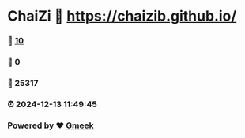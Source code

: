 # ChaiZi :link: https://chaizib.github.io/ 
### :page_facing_up: [10](https://chaizib.github.io//tag.html) 
### :speech_balloon: 0 
### :hibiscus: 25317 
### :alarm_clock: 2024-12-13 11:49:45 
### Powered by :heart: [Gmeek](https://github.com/Meekdai/Gmeek)
